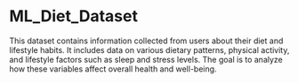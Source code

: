 # ML_Diet_Dataset
This dataset contains information collected from users about their diet and lifestyle habits. It includes data on various dietary patterns, physical activity, and lifestyle factors such as sleep and stress levels. The goal is to analyze how these variables affect overall health and well-being.
